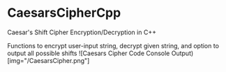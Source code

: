 # CaesarsCipherCpp
Caesar's Shift Cipher Encryption/Decryption in C++

Functions to encrypt user-input string, decrypt given string, and option to output all possible shifts
![Caesars Cipher Code Console Output)[img="/CaesarsCipher.png"]
